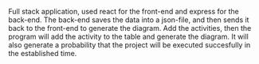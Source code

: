 Full stack application, used react for the front-end and express for the back-end. The back-end saves the data into a json-file, and then sends it back to the front-end to generate the diagram.
Add the activities, then the program will add the activity to the table and generate the diagram. It will also generate a probability that the project will be executed succesfully in the established time.
